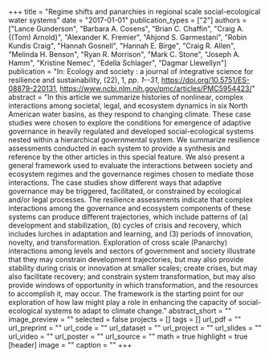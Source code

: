 +++
title = "Regime shifts and panarchies in regional scale social-ecological water systems"
date = "2017-01-01"
publication_types = ["2"]
authors = ["Lance Gunderson", "Barbara A. Cosens", "Brian C. Chaffin", "Craig A. {(Tom) Arnold}", "Alexander K. Fremier", "Ahjond S. Garmestani", "Robin Kundis Craig", "Hannah Gosnell", "Hannah E. Birge", "Craig R. Allen", "Melinda H. Benson", "Ryan R. Morrison", "Mark C. Stone", "Joseph A. Hamm", "Kristine Nemec", "Edella Schlager", "Dagmar Llewellyn"]
publication = "In: Ecology and society : a journal of integrative science for resilience and sustainability, (22), 1, _pp. 1--31_, https://doi.org/10.5751/ES-08879-220131, https://www.ncbi.nlm.nih.gov/pmc/articles/PMC5954423/"
abstract = "In this article we summarize histories of nonlinear, complex interactions among societal, legal, and ecosystem dynamics in six North American water basins, as they respond to changing climate. These case studies were chosen to explore the conditions for emergence of adaptive governance in heavily regulated and developed social-ecological systems nested within a hierarchical governmental system. We summarize resilience assessments conducted in each system to provide a synthesis and reference by the other articles in this special feature. We also present a general framework used to evaluate the interactions between society and ecosystem regimes and the governance regimes chosen to mediate those interactions. The case studies show different ways that adaptive governance may be triggered, facilitated, or constrained by ecological and/or legal processes. The resilience assessments indicate that complex interactions among the governance and ecosystem components of these systems can produce different trajectories, which include patterns of (a) development and stabilization, (b) cycles of crisis and recovery, which includes lurches in adaptation and learning, and (3) periods of innovation, novelty, and transformation. Exploration of cross scale (Panarchy) interactions among levels and sectors of government and society illustrate that they may constrain development trajectories, but may also provide stability during crisis or innovation at smaller scales; create crises, but may also facilitate recovery; and constrain system transformation, but may also provide windows of opportunity in which transformation, and the resources to accomplish it, may occur. The framework is the starting point for our exploration of how law might play a role in enhancing the capacity of social-ecological systems to adapt to climate change."
abstract_short = ""
image_preview = ""
selected = false
projects = []
tags = []
url_pdf = ""
url_preprint = ""
url_code = ""
url_dataset = ""
url_project = ""
url_slides = ""
url_video = ""
url_poster = ""
url_source = ""
math = true
highlight = true
[header]
image = ""
caption = ""
+++

